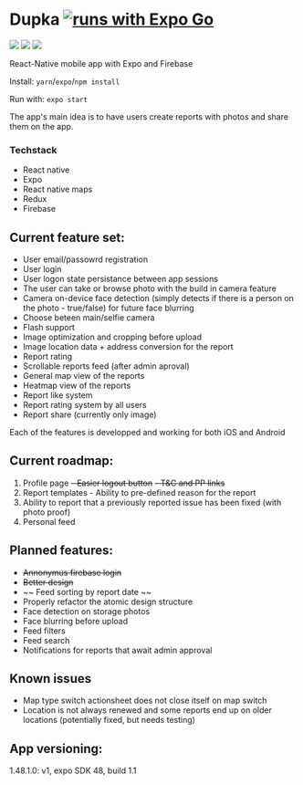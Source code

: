 # Dupka [![runs with Expo Go](https://img.shields.io/badge/Runs%20with%20Expo%20Go-4630EB.svg?style=flat-square&logo=EXPO&labelColor=f3f3f3&logoColor=000)](https://expo.io/client) 
![](https://img.shields.io/badge/React_Native-20232A?style=for-the-badge&logo=react&logoColor=61DAFB) 
![](https://img.shields.io/badge/TypeScript-007ACC?style=for-the-badge&logo=typescript&logoColor=white) 
![](https://img.shields.io/badge/Yarn-2C8EBB?style=for-the-badge&logo=yarn&logoColor=white)

React-Native mobile app with Expo and Firebase

Install:
`yarn`/`expo`/`npm install` 

Run with:
`expo start`

The app's main idea is to have users create reports with photos and share them on the app.

### Techstack
- React native
- Expo
- React native maps
- Redux
- Firebase

## Current feature set:
- User email/passowrd registration
- User login
- User logon state persistance between app sessions
- The user can take or browse photo with the build in camera feature
- Camera on-device face detection (simply detects if there is a person on the photo - true/false) for future face blurring
- Choose beteen main/selfie camera
- Flash support
- Image optimization and cropping before upload
- Image location data + address conversion for the report
- Report rating
- Scrollable reports feed (after admin aproval)
- General map view of the reports
- Heatmap view of the reports
- Report like system
- Report rating system by all users
- Report share (currently only image)

Each of the features is developped and working for both iOS and Android

## Current roadmap:
1. Profile page
~~- Easier logout button~~
~~- T&C and PP links~~
2. Report templates - Ability to pre-defined reason for the report
3. Ability to report that a previously reported issue has been fixed (with photo proof)
4. Personal feed

## Planned features:
- ~~Annonymus firebase login~~
- ~~Better design~~
- ~~ Feed sorting by report date ~~
- Properly refactor the atomic design structure
- Face detection on storage photos
- Face blurring before upload
- Feed filters
- Feed search
- Notifications for reports that await admin approval

## Known issues
- Map type switch actionsheet does not close itself on map switch
- Location is not always renewed and some reports end up on older locations (potentially fixed, but needs testing)


## App versioning:

1.48.1.0: v1, expo SDK 48, build 1.1
